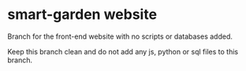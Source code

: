 # smart-garden website
Branch for the front-end website with no scripts or databases added.

Keep this branch clean and do not add any js, python or sql files to this branch.
